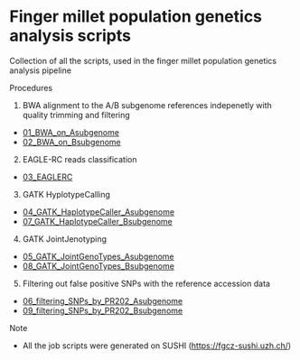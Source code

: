 # Finger millet population genetics analysis scripts
Collection of all the scripts, used in the finger millet population genetics analysis pipeline

Procedures
1. BWA alignment to the A/B subgenome references indepenetly with quality trimming and filtering
 * [01_BWA_on_Asubgenome](https://github.com/bitterce/finger_millet_popGen_Analysis/tree/main/SUSHI_job_scripts/01_BWA_on_Asubgenome)
 * [02_BWA_on_Bsubgenome](https://github.com/bitterce/finger_millet_popGen_Analysis/tree/main/SUSHI_job_scripts/02_BWA_on_Bsubgenome)
2. EAGLE-RC reads classification
 * [03_EAGLERC](https://github.com/bitterce/finger_millet_popGen_Analysis/tree/main/SUSHI_job_scripts/03_EAGLERC)
3. GATK HyplotypeCalling
 * [04_GATK_HaplotypeCaller_Asubgenome](https://github.com/bitterce/finger_millet_popGen_Analysis/tree/main/SUSHI_job_scripts/04_GATK_HaplotypeCaller_Asubgenome)
 * [07_GATK_HaplotypeCaller_Bsubgenome](https://github.com/bitterce/finger_millet_popGen_Analysis/tree/main/SUSHI_job_scripts/07_GATK_HaplotypeCaller_Bsubgenome)
4. GATK JointJenotyping
 * [05_GATK_JointGenoTypes_Asubgenome](https://github.com/bitterce/finger_millet_popGen_Analysis/tree/main/SUSHI_job_scripts/05_GATK_JointGenotTypes_Asubgenome)
 * [08_GATK_JointGenoTypes_Bsubgenome](https://github.com/bitterce/finger_millet_popGen_Analysis/tree/main/SUSHI_job_scripts/08_GATK_JointGenoType_Bsubgenome)
5. Filtering out false positive SNPs with the reference accession data
 * [06_filtering_SNPs_by_PR202_Asubgenome](https://github.com/bitterce/finger_millet_popGen_Analysis/tree/main/SUSHI_job_scripts/06_filtering_SNPs_by_PR202_Asubgenome)
 * [09_filtering_SNPs_by_PR202_Bsubgenome ](https://github.com/bitterce/finger_millet_popGen_Analysis/tree/main/SUSHI_job_scripts/09_filtering_SNPs_by_PR202_Bsubgenome)

Note
* All the job scripts were generated on SUSHI (https://fgcz-sushi.uzh.ch/)


